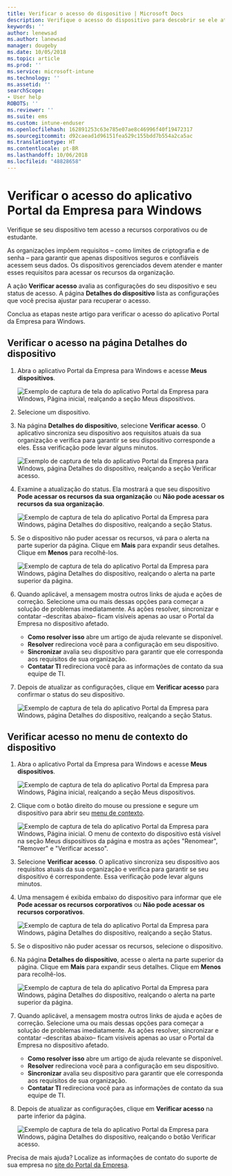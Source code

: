 ```yaml
---
title: Verificar o acesso do dispositivo | Microsoft Docs
description: Verifique o acesso do dispositivo para descobrir se ele atende aos requisitos e pode acessar recursos corporativos ou de estudante.
keywords: ''
author: lenewsad
ms.author: lanewsad
manager: dougeby
ms.date: 10/05/2018
ms.topic: article
ms.prod: ''
ms.service: microsoft-intune
ms.technology: ''
ms.assetid: ''
searchScope:
- User help
ROBOTS: ''
ms.reviewer: ''
ms.suite: ems
ms.custom: intune-enduser
ms.openlocfilehash: 162891253c63e785e07ae8c46996f40f19472317
ms.sourcegitcommit: d92caead1d96151fea529c155bdd7b554a2ca5ac
ms.translationtype: HT
ms.contentlocale: pt-BR
ms.lasthandoff: 10/06/2018
ms.locfileid: "48828658"
---
```

# <a name="check-access-from-company-portal-app-for-windows"></a>Verificar o acesso do aplicativo Portal da Empresa para Windows

Verifique se seu dispositivo tem acesso a recursos corporativos ou de estudante. 

As organizações impõem requisitos &ndash; como limites de criptografia e de senha &ndash; para garantir que apenas dispositivos seguros e confiáveis acessem seus dados. Os dispositivos gerenciados devem atender e manter esses requisitos para acessar os recursos da organização.

A ação **Verificar acesso** avalia as configurações do seu dispositivo e seu status de acesso. A página **Detalhes do dispositivo** lista as configurações que você precisa ajustar para recuperar o acesso. 

Conclua as etapas neste artigo para verificar o acesso do aplicativo Portal da Empresa para Windows.  

## <a name="check-access-from-device-details-page"></a>Verificar o acesso na página Detalhes do dispositivo  
1. Abra o aplicativo Portal da Empresa para Windows e acesse **Meus dispositivos**.  

    ![Exemplo de captura de tela do aplicativo Portal da Empresa para Windows, Página inicial, realçando a seção Meus dispositivos.](./media/1809_CheckAccess_Context_Select_Device.png)  
2. Selecione um dispositivo.  
3. Na página **Detalhes do dispositivo**, selecione **Verificar acesso**. O aplicativo sincroniza seu dispositivo aos requisitos atuais da sua organização e verifica para garantir se seu dispositivo corresponde a eles. Essa verificação pode levar alguns minutos.  

    ![Exemplo de captura de tela do aplicativo Portal da Empresa para Windows, página Detalhes do dispositivo, realçando a seção Verificar acesso.](./media/1809_CheckAccess_Checking_Status.png) 

4. Examine a atualização do status. Ela mostrará a que seu dispositivo **Pode acessar os recursos da sua organização** ou **Não pode acessar os recursos da sua organização**.  

   ![Exemplo de captura de tela do aplicativo Portal da Empresa para Windows, página Detalhes do dispositivo, realçando a seção Status.](./media/1809_CheckAccess_Device_details_status1.png)  
   
5. Se o dispositivo não puder acessar os recursos, vá para o alerta na parte superior da página. Clique em **Mais** para expandir seus detalhes. Clique em **Menos** para recolhê-los.  

    ![Exemplo de captura de tela do aplicativo Portal da Empresa para Windows, página Detalhes do dispositivo, realçando o alerta na parte superior da página.](./media/1809_CheckAccess_Device_details_alert1.png)  

6. Quando aplicável, a mensagem mostra outros links de ajuda e ações de correção. Selecione uma ou mais dessas opções para começar a solução de problemas imediatamente. As ações resolver, sincronizar e contatar &ndash;descritas abaixo&ndash; ficam visíveis apenas ao usar o Portal da Empresa no dispositivo afetado.  

     * **Como resolver isso** abre um artigo de ajuda relevante se disponível.  
     * **Resolver** redireciona você para a configuração em seu dispositivo.  
     * **Sincronizar** avalia seu dispositivo para garantir que ele corresponda aos requisitos de sua organização.  
     * **Contatar TI** redireciona você para as informações de contato da sua equipe de TI.   
 
6. Depois de atualizar as configurações, clique em **Verificar acesso** para confirmar o status do seu dispositivo.  

    ![Exemplo de captura de tela do aplicativo Portal da Empresa para Windows, página Detalhes do dispositivo, realçando a seção Status.](./media/1809_CheckAccess_Device_details_status1.png)  

## <a name="check-access-from-device-context-menu"></a>Verificar acesso no menu de contexto do dispositivo  
1. Abra o aplicativo Portal da Empresa para Windows e acesse **Meus dispositivos**.  

    ![Exemplo de captura de tela do aplicativo Portal da Empresa para Windows, Página inicial, realçando a seção Meus dispositivos.](./media/1809_CheckAccess_Context_Select_Device.png)  

2. Clique com o botão direito do mouse ou pressione e segure um dispositivo para abrir seu [menu de contexto](https://docs.microsoft.com//windows/uwp/design/controls-and-patterns/menus).  

    ![Exemplo de captura de tela do aplicativo Portal da Empresa para Windows, Página inicial. O menu de contexto do dispositivo está visível na seção **Meus dispositivos** da página e mostra as ações "Renomear", "Remover" e "Verificar acesso".](./media/1809_DeviceContextMenu_Windows_CP.png)  
3. Selecione **Verificar acesso**. O aplicativo sincroniza seu dispositivo aos requisitos atuais da sua organização e verifica para garantir se seu dispositivo é correspondente. Essa verificação pode levar alguns minutos.  
 
4. Uma mensagem é exibida embaixo do dispositivo para informar que ele **Pode acessar os recursos corporativos** ou **Não pode acessar os recursos corporativos**. 

    ![Exemplo de captura de tela do aplicativo Portal da Empresa para Windows, página Detalhes do dispositivo, realçando a seção Status.](./media/1809_CheckAccess_Context_Menu_Alert2.png) 

5. Se o dispositivo não puder acessar os recursos, selecione o dispositivo.  
6. Na página **Detalhes do dispositivo**, acesse o alerta na parte superior da página. Clique em **Mais** para expandir seus detalhes. Clique em **Menos** para recolhê-los.  

    ![Exemplo de captura de tela do aplicativo Portal da Empresa para Windows, página Detalhes do dispositivo, realçando o alerta na parte superior da página.](./media/1809_CheckAccess_Device_details_alert1.png)  

6. Quando aplicável, a mensagem mostra outros links de ajuda e ações de correção. Selecione uma ou mais dessas opções para começar a solução de problemas imediatamente. As ações resolver, sincronizar e contatar &ndash;descritas abaixo&ndash; ficam visíveis apenas ao usar o Portal da Empresa no dispositivo afetado.  

     * **Como resolver isso** abre um artigo de ajuda relevante se disponível.  
     * **Resolver** redireciona você para a configuração em seu dispositivo.  
     * **Sincronizar** avalia seu dispositivo para garantir que ele corresponda aos requisitos de sua organização.  
     * **Contatar TI** redireciona você para as informações de contato da sua equipe de TI.    

7. Depois de atualizar as configurações, clique em **Verificar acesso** na parte inferior da página.  

    ![Exemplo de captura de tela do aplicativo Portal da Empresa para Windows, página Detalhes do dispositivo, realçando o botão Verificar acesso.](./media/1809_CheckAccess_Device_details_button.png) 


Precisa de mais ajuda? Localize as informações de contato do suporte de sua empresa no [site do Portal da Empresa](https://go.microsoft.com/fwlink/?linkid=2010980).
